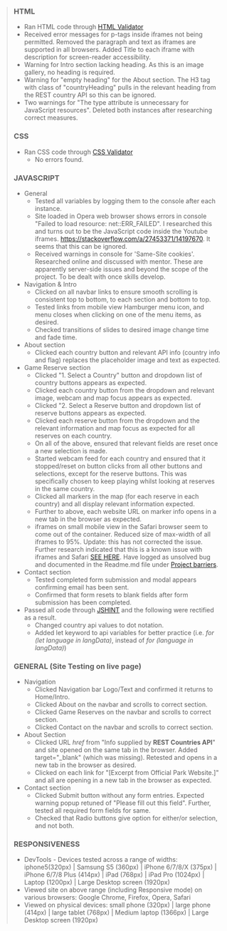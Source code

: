 > ### HTML
>
>   * Ran HTML code through [HTML Validator](https://validator.w3.org/) 
>   * Received error messages for p-tags inside iframes not being permitted. Removed the paragraph and text as iframes are supported in all browsers. Added Title to each iframe with description for screen-reader accessibility.
>   * Warning for Intro section lacking heading. As this is an image gallery, no heading is required.  
>   * Warning for "empty heading" for the About section. The H3 tag with class of "countryHeading" pulls in the relevant heading from the REST country API so this can be ignored.
>   * Two warnings for "The type attribute is unnecessary for JavaScript resources". Deleted both instances after researching correct measures.
>
> ### CSS
> * Ran CSS code through [CSS Validator](https://jigsaw.w3.org/css-validator/)
>   *  No errors found.
> 
> ### JAVASCRIPT
>
>  * General
>    * Tested all variables by logging them to the console after each instance.
>    * Site loaded in Opera web browser shows errors in console "Failed to load resource: net::ERR_FAILED". I researched this and turns out to be the JavaScript code inside the Youtube iframes. https://stackoverflow.com/a/27453371/14197670. It seems that this can be ignored.
>    * Received warnings in console for 'Same-Site cookies'. Researched online and discussed with mentor. These are apparently server-side issues and beyond the scope of the project. To be dealt with once skills develop.
> * Navigation & Intro
>   * Clicked on all navbar links to ensure smooth scrolling is consistent top to bottom, to each section and bottom to top.
>   * Tested links from mobile view Hamburger menu icon, and menu closes when clicking on one of the menu items, as desired.
>   * Checked transitions of slides to desired image change time and fade time.
> * About section
>   * Clicked each country button and relevant API info (country info and flag) replaces the placeholder image and text as expected.
> * Game Reserve section
>    * Clicked "1. Select a Country" button and dropdown list of country buttons appears as expected.
>    * Clicked each country button from the dropdown and relevant image, webcam and map focus appears as expected.
>    * Clicked "2. Select a Reserve button and dropdown list of reserve buttons appears as expected.
>    * Clicked each reserve button from the dropdown and the relevant information and map focus as expected for all reserves on each country.
>    * On all of the above, ensured that relevant fields are reset once a new selection is made.
>    * Started webcam feed for each country and ensured that it stopped/reset on button clicks from all other buttons and selections, except for the reserve buttons. This was specifically chosen to keep playing whilst looking at reserves in the same country.
>    * Clicked all markers in the map (for each reserve in each country) and all display relevant information expected.
>     * Further to above, each website URL on marker info opens in a new tab in the browser as expected.
>     * iframes on small mobile view in the Safari browser seem to come out of the container. Reduced size of max-width of all iframes to 95%. Update: this has not corrected the issue. Further research indicated that this is a known issue with iframes and Safari [SEE HERE](https://stackoverflow.com/questions/23083462/how-to-get-an-iframe-to-be-responsive-in-ios-safari). Have logged as unsolved bug and documented in the Readme.md file under [Project barriers](https://github.com/JimLynx/CI-MS2-Safari-Africa#project-barriers-and-solutions).
>  * Contact section
>    * Tested completed form submission and modal appears confirming email has been sent.
>    * Confirmed that form resets to blank fields after form submission has been completed.
>  * Passed all code through [JSHINT](https://jshint.com/) and the following were rectified as a result. 
>    * Changed country api values to dot notation.
>    * Added let keyword to api variables for better practice (i.e. _for (let language in langData)_, instead of _for (language in langData)_)
>
> ### GENERAL (Site Testing on live page)
> 
>   * Navigation
>     * Clicked Navigation bar Logo/Text and confirmed it returns to Home/Intro.
>     * Clicked About on the navbar and scrolls to correct section.
>     * Clicked Game Reserves on the navbar and scrolls to correct section.
>     * Clicked Contact on the navbar and scrolls to correct section.
>   * About Section
>     * Clicked URL _href_ from "Info supplied by **REST Countries API**" and site opened on the same tab in the browser. Added target="_blank" (which was missing). Retested and opens in a new tab in the browser as desired.
>     * Clicked on each link for "[Excerpt from Official Park Website.]" and all are opening in a new tab in the browser as expected.
>   * Contact section
>     * Clicked Submit button without any form entries. Expected warning popup retuned of "Please fill out this field". Further, tested all required form fields for same.
>     * Checked that Radio buttons give option for either/or selection, and not both.
>
> ### RESPONSIVENESS
>
>   * DevTools - Devices tested across a range of widths: iphone5(320px) | Samsung S5 (360px) | iPhone 6/7/8/X (375px) | iPhone 6/7/8 Plus (414px) | iPad (768px) | iPad Pro (1024px) | Laptop (1200px) | Large Desktop screen (1920px)
>   * Viewed site on above range (including Responsive mode) on various browsers: Google Chrome, Firefox, Opera, Safari 
>   * Viewed on physical devices: small phone (320px) | large phone (414px) | large tablet (768px) | Medium laptop (1366px) | Large Desktop screen (1920px)